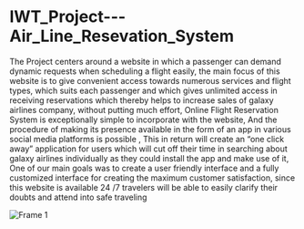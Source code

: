 # IWT_Project---Air_Line_Resevation_System

The Project centers around a website in which a passenger can demand 
dynamic requests when scheduling a flight easily, the main focus of this 
website is to give convenient access towards numerous services and flight 
types, which suits each passenger and which gives unlimited access in 
receiving reservations which thereby helps to increase sales of galaxy airlines 
company, without putting much effort, Online Flight Reservation System is 
exceptionally simple to incorporate with the website, And the procedure of 
making its presence available in the form of an app in various social media 
platforms is possible , This in return will create an “one click away” 
application for users which will cut off their time in searching about galaxy 
airlines individually as they could install the app and make use of it, One of 
our main goals was to create a user friendly interface and a fully customized 
interface for creating the maximum customer satisfaction, since this website 
is available 24 /7 travelers will be able to easily clarify their doubts and attend 
into safe traveling 

![Frame 1](https://user-images.githubusercontent.com/87405540/209427849-48b22c84-1c83-4cfc-a7a4-c2f17772938d.png)
